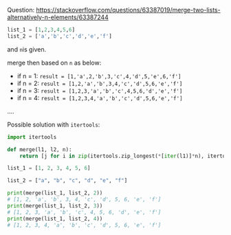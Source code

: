 Question: https://stackoverflow.com/questions/63387019/merge-two-lists-alternatively-n-elements/63387244

```python
list_1 = [1,2,3,4,5,6]
list_2 = ['a','b','c','d','e','f']
```

and `n`is given.

merge then based on `n` as below:

- if n = 1: `result = [1,'a',2,'b',3,'c',4,'d',5,'e',6,'f']`
- if n = 2: `result = [1,2,'a','b',3,4,'c','d',5,6,'e','f']`
- if n = 3: `result = [1,2,3,'a','b','c',4,5,6,'d','e','f']`
- if n = 4: `result = [1,2,3,4,'a','b','c','d',5,6,'e','f']`

....

Possible solution with `itertools`:

```python
import itertools

def merge(l1, l2, n):
    return [j for i in zip(itertools.zip_longest(*[iter(l1)]*n), itertools.zip_longest(*[iter(l2)]*n)) for j in itertools.chain.from_iterable(i) if j]

list_1 = [1, 2, 3, 4, 5, 6]

list_2 = ["a", "b", "c", "d", "e", "f"]

print(merge(list_1, list_2, 2))
# [1, 2, 'a', 'b', 3, 4, 'c', 'd', 5, 6, 'e', 'f']
print(merge(list_1, list_2, 3))
# [1, 2, 3, 'a', 'b', 'c', 4, 5, 6, 'd', 'e', 'f']
print(merge(list_1, list_2, 4))
# [1, 2, 3, 4, 'a', 'b', 'c', 'd', 5, 6, 'e', 'f']
```

